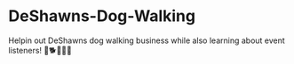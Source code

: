 # DeShawns-Dog-Walking
Helpin out DeShawns dog walking business while also learning about event listeners! 🦮🐕🐩🐕‍🦺
